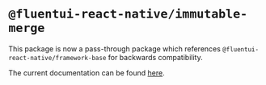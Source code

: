# `@fluentui-react-native/immutable-merge`

This package is now a pass-through package which references `@fluentui-react-native/framework-base` for backwards compatibility.

The current documentation can be found [here](../../framework-base/src/immutable-merge/README.md).
